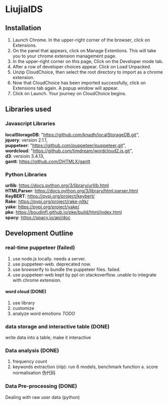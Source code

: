 # LiujiaIDS

## Installation
1.	Launch Chrome. In the upper-right corner of the browser, click on Extensions.
2.	On the panel that appears, click on Manage Extentions. This will take you to your chrome extension management page.
3.	In the upper-right corner on this page, Click on the Developer mode tab.    	 
4.	After a row of developer choices appear. Click on Load Unpacked.
5.	Unzip CloudChoice, then select the root directory to import as a chrome extension. 
6.	Now that CloudChoice has been imported successfully, click on Extensions tab again. A popup window will appear. 
7.	Click on Launch. Your journey on CloudChoice begins.

## Libraries used

### Javascript Libraries
**localStorageDB**: "https://github.com/knadh/localStorageDB.git", \
**jquery**: version 2.1.1, \
**puppeteer**: "https://github.com/puppeteer/puppeteer.git", \
**wordcloud**: "https://github.com/timdream/wordcloud2.js.git", \
**d3**: versioin 3.4.13, \
**gantt**: https://github.com/DHTMLX/gantt

### Python Libraries
**urllib**: https://docs.python.org/3/library/urllib.html \
**HTMLParser**: https://docs.python.org/3/library/html.parser.html \
**KeyBERT**: https://pypi.org/project/keybert/ \
**Rake**: https://pypi.org/project/rake-nltk/ \
**yake**: https://pypi.org/project/yake/ \
**pke**: https://boudinfl.github.io/pke/build/html/index.html \
**spacy**: https://spacy.io/api/doc

## Development Outline

### real-time puppeteer (failed)
1. use node.js locally. needs a server.
2. use puppeteer-web. deprecated now.
3. use browserify to bundle the puppeteer files. failed.
4. use puppeteer-web kept by ppl on stackoverflow. unable to integrate with chrome extension.

#### word cloud (DONE)
1. use library
2. customize
3. analyze word emotionx      *TODO*

### data storage and interactive table (DONE)
write data into a table, make it interactive

### Data analysis (DONE)
1. frequency count
2. keywords extraction (nlp): run 6 models, benchmark function
a. score normalisation 伪代码

### Data Pre-processing (DONE)
Dealing with raw user data (python)

